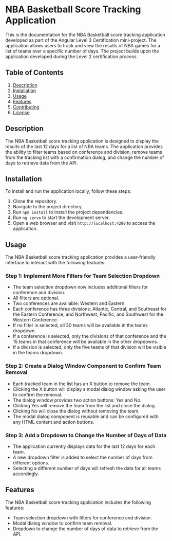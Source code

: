 # NBA Basketball Score Tracking Application

This is the documentation for the NBA Basketball score tracking application developed as part of the Angular Level 3 Certification mini-project. The application allows users to track and view the results of NBA games for a list of teams over a specific number of days. The project builds upon the application developed during the Level 2 certification process.

## Table of Contents

1. [Description](#description)
2. [Installation](#installation)
3. [Usage](#usage)
4. [Features](#features)
5. [Contributing](#contributing)
6. [License](#license)

## Description

The NBA Basketball score tracking application is designed to display the results of the last 12 days for a list of NBA teams. The application provides the ability to filter teams based on conference and division, remove teams from the tracking list with a confirmation dialog, and change the number of days to retrieve data from the API.

## Installation

To install and run the application locally, follow these steps:

1. Clone the repository.
2. Navigate to the project directory.
3. Run `npm install` to install the project dependencies.
4. Run `ng serve` to start the development server.
5. Open a web browser and visit `http://localhost:4200` to access the application.

## Usage

The NBA Basketball score tracking application provides a user-friendly interface to interact with the following features:

### Step 1: Implement More Filters for Team Selection Dropdown

- The team selection dropdown now includes additional filters for conference and division.
- All filters are optional.
- Two conferences are available: Western and Eastern.
- Each conference has three divisions: Atlantic, Central, and Southeast for the Eastern Conference, and Northwest, Pacific, and Southwest for the Western Conference.
- If no filter is selected, all 30 teams will be available in the teams dropdown.
- If a conference is selected, only the divisions of that conference and the 15 teams in that conference will be available in the other dropdowns.
- If a division is selected, only the five teams of that division will be visible in the teams dropdown.

### Step 2: Create a Dialog Window Component to Confirm Team Removal

- Each tracked team in the list has an X button to remove the team.
- Clicking the X button will display a modal dialog window asking the user to confirm the removal.
- The dialog window provides two action buttons: Yes and No.
- Clicking Yes will remove the team from the list and close the dialog.
- Clicking No will close the dialog without removing the team.
- The modal dialog component is reusable and can be configured with any HTML content and action buttons.

### Step 3: Add a Dropdown to Change the Number of Days of Data

- The application currently displays data for the last 12 days for each team.
- A new dropdown filter is added to select the number of days from different options.
- Selecting a different number of days will refresh the data for all teams accordingly.

## Features

The NBA Basketball score tracking application includes the following features:

- Team selection dropdown with filters for conference and division.
- Modal dialog window to confirm team removal.
- Dropdown to change the number of days of data to retrieve from the API.
